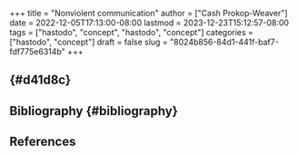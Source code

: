 +++
title = "Nonviolent communication"
author = ["Cash Prokop-Weaver"]
date = 2022-12-05T17:13:00-08:00
lastmod = 2023-12-23T15:12:57-08:00
tags = ["hastodo", "concept", "hastodo", "concept"]
categories = ["hastodo", "concept"]
draft = false
slug = "8024b856-84d1-441f-baf7-fdf775e6314b"
+++

##  {#d41d8c}


## Bibliography {#bibliography}

## References

<style>.csl-entry{text-indent: -1.5em; margin-left: 1.5em;}</style><div class="csl-bib-body">
</div>
